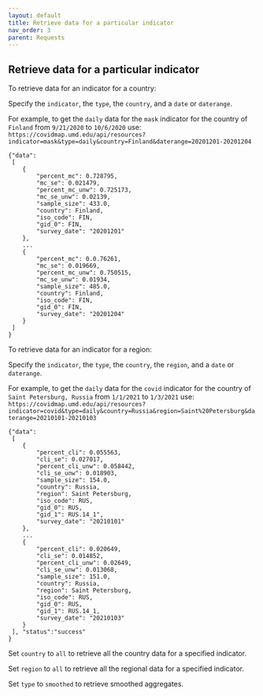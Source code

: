 ```yaml
---
layout: default
title: Retrieve data for a particular indicator
nav_order: 3
parent: Requests
---
```


## Retrieve data for a particular indicator
To retrieve data for an indicator for a country:

Specify the `indicator`, the `type`, the `country`, and a `date` or `daterange`.

For example, to get the `daily` data for the `mask` indicator for the country of `Finland` from `9/21/2020` to `10/6/2020` use:
`https://covidmap.umd.edu/api/resources?indicator=mask&type=daily&country=Finland&daterange=20201201-20201204`

```
{"data":
 [
    {
        "percent_mc": 0.728795,
        "mc_se": 0.021479,
		"percent_mc_unw": 0.725173,
		"mc_se_unw": 0.02139,
		"sample_size": 433.0,
		"country": Finland,
		"iso_code": FIN,
		"gid_0": FIN,
		"survey_date": "20201201"
    },
	...
    {
        "percent_mc": 0.0.76261,
        "mc_se": 0.019669,
		"percent_mc_unw": 0.750515,
		"mc_se_unw": 0.01934,
		"sample_size": 485.0,
		"country": Finland,
		"iso_code": FIN,
		"gid_0": FIN,
		"survey_date": "20201204"
	}
 ]
}
```

To retrieve data for an indicator for a region:

Specify the `indicator`, the `type`, the `country`, the `region`, and a `date` or `daterange`.

For example, to get the `daily` data for the `covid` indicator for the country of `Saint Petersburg, Russia` from `1/1/2021` to `1/3/2021` use:
`https://covidmap.umd.edu/api/resources?indicator=covid&type=daily&country=Russia&region=Saint%20Petersburg&daterange=20210101-20210103`
```
{"data":
 [
    {
        "percent_cli": 0.055563,
        "cli_se": 0.027017,
		"percent_cli_unw": 0.058442,
		"cli_se_unw": 0.018903,
		"sample_size": 154.0,
		"country": Russia,
		"region": Saint Petersburg,
		"iso_code": RUS,
		"gid_0": RUS,
		"gid_1": RUS.14_1",
		"survey_date": "20210101"
    },
	...
    {
        "percent_cli": 0.020649,
        "cli_se": 0.014852,
		"percent_cli_unw": 0.02649,
		"cli_se_unw": 0.013068,
		"sample_size": 151.0,
		"country": Russia,
		"region": Saint Petersburg,
		"iso_code": RUS,
		"gid_0": RUS,
		"gid_1": RUS.14_1,
		"survey_date": "20210103"
	}
 ], "status":"success"
}
```

Set `country` to `all` to retrieve all the country data for a specified indicator.

Set `region` to `all` to retrieve all the regional data for a specified indicator.

Set `type` to `smoothed` to retrieve smoothed aggregates.
